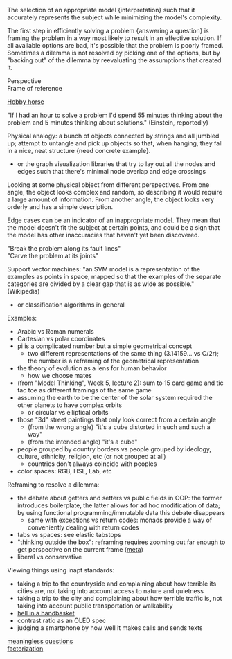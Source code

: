 The selection of an appropriate model {interpretation} such that it accurately represents the subject while minimizing the model's complexity.

The first step in efficiently solving a problem {answering a question} is framing the problem in a way most likely to result in an effective solution.  If all available options are bad, it's possible that the problem is poorly framed. Sometimes a dilemma is not resolved by picking one of the options, but by "backing out" of the dilemma by reevaluating the assumptions that created it.

Perspective\
Frame of reference

[Hobby horse](http://c2.com/cgi/wiki?HobbyHorse)

"If I had an hour to solve a problem I'd spend 55 minutes thinking about the problem and 5 minutes thinking about solutions." (Einstein, reportedly)

Physical analogy: a bunch of objects connected by strings and all jumbled up; attempt to untangle and pick up objects so that, when hanging, they fall in a nice, neat structure {need concrete example}.
- or the graph visualization libraries that try to lay out all the nodes and edges such that there's minimal node overlap and edge crossings

Looking at some physical object from different perspectives. From one angle, the object looks complex and random, so describing it would require a large amount of information. From another angle, the object looks very orderly and has a simple description.

Edge cases can be an indicator of an inappropriate model.  They mean that the model doesn't fit the subject at certain points, and could be a sign that the model has other inaccuracies that haven't yet been discovered.

"Break the problem along its fault lines"\
"Carve the problem at its joints"

Support vector machines: "an SVM model is a representation of the examples as points in space, mapped so that the examples of the separate categories are divided by a clear gap that is as wide as possible." (Wikipedia)
- or classification algorithms in general

Examples:
- Arabic vs Roman numerals
- Cartesian vs polar coordinates
- pi is a complicated number but a simple geometrical concept
	- two different representations of the same thing (3.14159... vs C/2r); the number is a reframing of the geometrical representation
- the theory of evolution as a lens for human behavior
	- how we choose mates
- (from "Model Thinking", Week 5, lecture 2): sum to 15 card game and tic tac toe as different framings of the same game
- assuming the earth to be the center of the solar system required the other planets to have complex orbits
	- or circular vs elliptical orbits
- those "3d" street paintings that only look correct from a certain angle
	- (from the wrong angle) "it's a cube distorted in such and such a way"
	- (from the intended angle) "it's a cube"
- people grouped by country borders vs people grouped by ideology, culture, ethnicity, religion, etc (or not grouped at all)
	- countries don't always coincide with peoples
- color spaces: RGB, HSL, Lab, etc

Reframing to resolve a dilemma:
- the debate about getters and setters vs public fields in OOP: the former introduces boilerplate, the latter allows for ad hoc modification of data; by using functional programming/immutable data this debate disappears
	- same with exceptions vs return codes: monads provide a way of conveniently dealing with return codes
- tabs vs spaces: see elastic tabstops
- "thinking outside the box": reframing requires zooming out far enough to get perspective on the current frame ([meta](Levels.md))
- liberal vs conservative

Viewing things using inapt standards:
- taking a trip to the countryside and complaining about how terrible its cities are, not taking into account access to nature and quietness
- taking a trip to the city and complaining about how terrible traffic is, not taking into account public transportation or walkability
- [hell in a handbasket](Ignorance.md#hell-in-a-handbasket)
- contrast ratio as an OLED spec
- judging a smartphone by how well it makes calls and sends texts

[meaningless questions](Meaningless%20questions.md)\
[factorization](Factorization.md)
